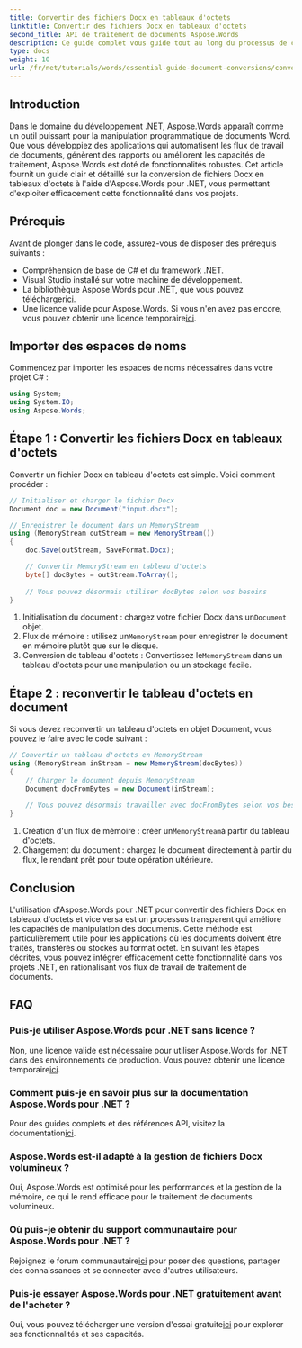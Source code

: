 ```yaml
---
title: Convertir des fichiers Docx en tableaux d'octets
linktitle: Convertir des fichiers Docx en tableaux d'octets
second_title: API de traitement de documents Aspose.Words
description: Ce guide complet vous guide tout au long du processus de conversion de fichiers Docx en tableaux d'octets et de retour en objets de document à l'aide d'Aspose.Words pour .NET.
type: docs
weight: 10
url: /fr/net/tutorials/words/essential-guide-document-conversions/convert-docx-to-byte-arrays/
---
```

## Introduction

Dans le domaine du développement .NET, Aspose.Words apparaît comme un outil puissant pour la manipulation programmatique de documents Word. Que vous développiez des applications qui automatisent les flux de travail de documents, génèrent des rapports ou améliorent les capacités de traitement, Aspose.Words est doté de fonctionnalités robustes. Cet article fournit un guide clair et détaillé sur la conversion de fichiers Docx en tableaux d'octets à l'aide d'Aspose.Words pour .NET, vous permettant d'exploiter efficacement cette fonctionnalité dans vos projets.

## Prérequis

Avant de plonger dans le code, assurez-vous de disposer des prérequis suivants :

- Compréhension de base de C# et du framework .NET.
- Visual Studio installé sur votre machine de développement.
-  La bibliothèque Aspose.Words pour .NET, que vous pouvez télécharger[ici](https://releases.aspose.com/words/net/).
- Une licence valide pour Aspose.Words. Si vous n'en avez pas encore, vous pouvez obtenir une licence temporaire[ici](https://purchase.conholdate.com/temporary-license/).

## Importer des espaces de noms

Commencez par importer les espaces de noms nécessaires dans votre projet C# :

```csharp
using System;
using System.IO;
using Aspose.Words;
```

## Étape 1 : Convertir les fichiers Docx en tableaux d'octets

Convertir un fichier Docx en tableau d'octets est simple. Voici comment procéder :

```csharp
// Initialiser et charger le fichier Docx
Document doc = new Document("input.docx");

// Enregistrer le document dans un MemoryStream
using (MemoryStream outStream = new MemoryStream())
{
    doc.Save(outStream, SaveFormat.Docx);

    // Convertir MemoryStream en tableau d'octets
    byte[] docBytes = outStream.ToArray();
    
    // Vous pouvez désormais utiliser docBytes selon vos besoins
}
```
1.  Initialisation du document : chargez votre fichier Docx dans un`Document` objet.
2.  Flux de mémoire : utilisez un`MemoryStream` pour enregistrer le document en mémoire plutôt que sur le disque.
3.  Conversion de tableau d'octets : Convertissez le`MemoryStream` dans un tableau d'octets pour une manipulation ou un stockage facile.

## Étape 2 : reconvertir le tableau d'octets en document

Si vous devez reconvertir un tableau d'octets en objet Document, vous pouvez le faire avec le code suivant :

```csharp
// Convertir un tableau d'octets en MemoryStream
using (MemoryStream inStream = new MemoryStream(docBytes))
{
    // Charger le document depuis MemoryStream
    Document docFromBytes = new Document(inStream);
    
    // Vous pouvez désormais travailler avec docFromBytes selon vos besoins
}
```
1.  Création d'un flux de mémoire : créer un`MemoryStream`à partir du tableau d'octets.
2. Chargement du document : chargez le document directement à partir du flux, le rendant prêt pour toute opération ultérieure.

## Conclusion

L'utilisation d'Aspose.Words pour .NET pour convertir des fichiers Docx en tableaux d'octets et vice versa est un processus transparent qui améliore les capacités de manipulation des documents. Cette méthode est particulièrement utile pour les applications où les documents doivent être traités, transférés ou stockés au format octet. En suivant les étapes décrites, vous pouvez intégrer efficacement cette fonctionnalité dans vos projets .NET, en rationalisant vos flux de travail de traitement de documents.

## FAQ

### Puis-je utiliser Aspose.Words pour .NET sans licence ?
 Non, une licence valide est nécessaire pour utiliser Aspose.Words for .NET dans des environnements de production. Vous pouvez obtenir une licence temporaire[ici](https://purchase.conholdate.com/temporary-license/).

### Comment puis-je en savoir plus sur la documentation Aspose.Words pour .NET ?
 Pour des guides complets et des références API, visitez la documentation[ici](https://reference.aspose.com/words/net/).

### Aspose.Words est-il adapté à la gestion de fichiers Docx volumineux ?
Oui, Aspose.Words est optimisé pour les performances et la gestion de la mémoire, ce qui le rend efficace pour le traitement de documents volumineux.

### Où puis-je obtenir du support communautaire pour Aspose.Words pour .NET ?
 Rejoignez le forum communautaire[ici](https://forum.aspose.com/c/words/8) pour poser des questions, partager des connaissances et se connecter avec d'autres utilisateurs.

### Puis-je essayer Aspose.Words pour .NET gratuitement avant de l'acheter ?
 Oui, vous pouvez télécharger une version d'essai gratuite[ici](https://releases.aspose.com/) pour explorer ses fonctionnalités et ses capacités.